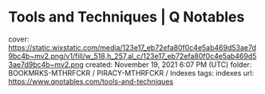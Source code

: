 # Tools and Techniques | Q Notables

cover: https://static.wixstatic.com/media/123e17_eb72efa80f0c4e5ab469d53ae7d9bc4b~mv2.png/v1/fill/w_518,h_257,al_c/123e17_eb72efa80f0c4e5ab469d53ae7d9bc4b~mv2.png
created: November 19, 2021 6:07 PM (UTC)
folder: BOOKMRKS-MTHRFCKR / PIRACY-MTHRFCKR / Indexes
tags: indexes
url: https://www.qnotables.com/tools-and-techniques